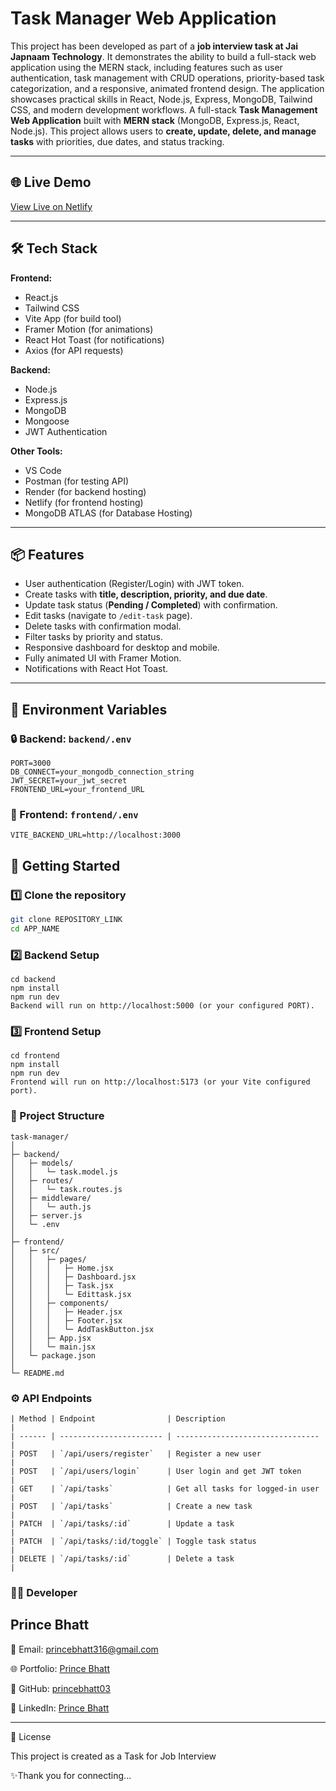 # Task Manager Web Application
This project has been developed as part of a **job interview task at Jai Japnaam Technology**. It demonstrates the ability to build a full-stack web application using the MERN stack, including features such as user authentication, task management with CRUD operations, priority-based task categorization, and a responsive, animated frontend design. The application showcases practical skills in React, Node.js, Express, MongoDB, Tailwind CSS, and modern development workflows.
A full-stack **Task Management Web Application** built with **MERN stack** (MongoDB, Express.js, React, Node.js). This project allows users to **create, update, delete, and manage tasks** with priorities, due dates, and status tracking.  

---

## 🌐 Live Demo

[View Live on Netlify](https://task-manager-job-task.netlify.app)

---

## 🛠 Tech Stack

**Frontend:**  
- React.js  
- Tailwind CSS
- Vite App (for build tool)
- Framer Motion (for animations)  
- React Hot Toast (for notifications)  
- Axios (for API requests)  

**Backend:**  
- Node.js  
- Express.js  
- MongoDB 
- Mongoose  
- JWT Authentication  

**Other Tools:**  
- VS Code  
- Postman (for testing API)  
- Render (for backend hosting)
- Netlify (for frontend hosting)
- MongoDB ATLAS (for Database Hosting)

---

## 📦 Features

- User authentication (Register/Login) with JWT token.  
- Create tasks with **title, description, priority, and due date**.  
- Update task status (**Pending / Completed**) with confirmation.  
- Edit tasks (navigate to `/edit-task` page).  
- Delete tasks with confirmation modal.  
- Filter tasks by priority and status.  
- Responsive dashboard for desktop and mobile.  
- Fully animated UI with Framer Motion.  
- Notifications with React Hot Toast.  

---

## 🔑 Environment Variables

### 🔒 Backend: `backend/.env`
```env
PORT=3000
DB_CONNECT=your_mongodb_connection_string
JWT_SECRET=your_jwt_secret
FRONTEND_URL=your_frontend_URL
```
### 🎯 Frontend: `frontend/.env`
```env
VITE_BACKEND_URL=http://localhost:3000
```
## 🚀 Getting Started

### 1️⃣ Clone the repository
```bash
git clone REPOSITORY_LINK
cd APP_NAME
```
### 2️⃣ Backend Setup
```
cd backend
npm install
npm run dev
Backend will run on http://localhost:5000 (or your configured PORT).
```
### 3️⃣ Frontend Setup
```
cd frontend
npm install
npm run dev
Frontend will run on http://localhost:5173 (or your Vite configured port).
```
### 📂 Project Structure
```
task-manager/
│
├─ backend/
│   ├─ models/
│   │   └─ task.model.js
│   ├─ routes/
│   │   └─ task.routes.js
│   ├─ middleware/
│   │   └─ auth.js
│   ├─ server.js
│   └─ .env
│
├─ frontend/
│   ├─ src/
│   │   ├─ pages/
│   │   │   ├─ Home.jsx
│   │   │   ├─ Dashboard.jsx
│   │   │   ├─ Task.jsx
│   │   │   └─ Edittask.jsx
│   │   ├─ components/
│   │   │   ├─ Header.jsx
│   │   │   ├─ Footer.jsx
│   │   │   └─ AddTaskButton.jsx
│   │   ├─ App.jsx
│   │   └─ main.jsx
│   └─ package.json
│
└─ README.md
```
### ⚙️ API Endpoints
```
| Method | Endpoint                | Description                      |
| ------ | ----------------------- | -------------------------------- |
| POST   | `/api/users/register`   | Register a new user              |
| POST   | `/api/users/login`      | User login and get JWT token     |
| GET    | `/api/tasks`            | Get all tasks for logged-in user |
| POST   | `/api/tasks`            | Create a new task                |
| PATCH  | `/api/tasks/:id`        | Update a task                    |
| PATCH  | `/api/tasks/:id/toggle` | Toggle task status               |
| DELETE | `/api/tasks/:id`        | Delete a task                    |
```

### 🧑‍💻 Developer

Prince Bhatt
---
📧 Email: princebhatt316@gmail.com

🌐 Portfolio: [Prince Bhatt](https://princebhatt03.github.io/Portfolio)

💼 GitHub: [princebhatt03](https://github.com/princebhatt03)

💬 LinkedIn: [Prince Bhatt](https://www.linkedin.com/in/prince-bhatt-0958a725a/)

--- 
📄 License

This project is created as a Task for Job Interview
 
✨Thank you for connecting...
